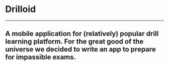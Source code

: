 # Drilloid
------------
A mobile application for (relatively) popular drill learning platform.
For the great good of the universe we decided to write an app to prepare for impassible exams.
-------------
